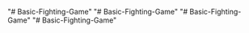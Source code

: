 "# Basic-Fighting-Game" 
"# Basic-Fighting-Game" 
"# Basic-Fighting-Game" 
"# Basic-Fighting-Game" 
